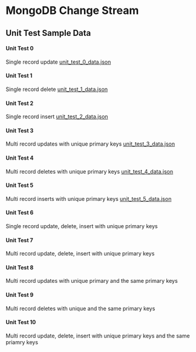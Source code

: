 # MongoDB Change Stream

## Unit Test Sample Data

#### Unit Test 0 
Single record update [unit_test_0_data.json](https://github.com/ev2900/MongoDB_Streams_Glue_Iceberg/blob/main/3_Sample_MongoDB_Change_Steam_Data/unit_test_0.json)

#### Unit Test 1
Single record delete [unit_test_1_data.json](https://github.com/ev2900/MongoDB_Streams_Glue_Iceberg/blob/main/3_Sample_MongoDB_Change_Steam_Data/unit_test_1.json)

#### Unit Test 2
Single record insert [unit_test_2_data.json](https://github.com/ev2900/MongoDB_Streams_Glue_Iceberg/blob/main/3_Sample_MongoDB_Change_Steam_Data/unit_test_2.json)

#### Unit Test 3
Multi record updates with unique primary keys [unit_test_3_data.json](https://github.com/ev2900/MongoDB_Streams_Glue_Iceberg/blob/main/3_Sample_MongoDB_Change_Steam_Data/unit_test_3.json)

#### Unit Test 4
Multi record deletes with unique primary keys [unit_test_4_data.json](https://github.com/ev2900/MongoDB_Streams_Glue_Iceberg/blob/main/3_Sample_MongoDB_Change_Steam_Data/unit_test_4.json)

#### Unit Test 5
Multi record inserts with unique primary keys [unit_test_5_data.json](https://github.com/ev2900/MongoDB_Streams_Glue_Iceberg/blob/main/3_Sample_MongoDB_Change_Steam_Data/unit_test_5.json)

#### Unit Test 6
Single record update, delete, insert with unique primary keys

#### Unit Test 7
Multi record update, delete, insert with unique primary keys

#### Unit Test 8
Multi record updates with unique primary and the same primary keys

#### Unit Test 9
Multi record deletes with unique and the same primary keys

#### Unit Test 10 
Multi record update, delete, insert with unique primary keys and the same priamry keys
